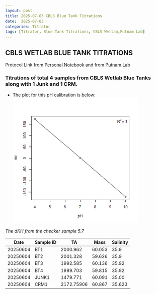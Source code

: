 ```yaml
---
layout: post
title: 2025-07-03 CBLS Blue Tank Titrations
date:  2025-07-03 
categories: Titrator
tags: [Titrator, Blue Tank Titrations, CBLS Wetlab,Putnam Lab]
---
```

## CBLS WETLAB BLUE TANK TITRATIONS

Protocol Link from [Personal Notebook](https://github.com/ppednekar25/Pednekar_Putnam_Lab_Notebook/blob/a25ca69ccb2a655e29c2e72d019f6d1b3b9e4dfb/_posts/Pednekar_Titrator_Protocol.md) and 
from [Putnam Lab](https://github.com/Putnam-Lab/Lab_Management/blob/a2e8ca8af2fe28021882a41421b8f2d9ad22d650/Lab_Resources/Equipment_Protocols/Titrator_Protocols/Titrator_Protocol.md)

### Titrations of total 4 samples from CBLS Wetlab Blue Tanks along with 1 Junk and 1 CRM.

- The plot for this pH calibration is below:
![](https://github.com/ppednekar25/Pednekar_Putnam_Lab_Notebook/blob/1408cb7945a2d149c6482313c18166ed97add727/images/2025-07-03pHmvplot.png)

 *The dKH from the checker sample 5.7*
 
 
 |Date | Sample ID                   | TA | Mass | Salinity |
|-----------|---------------------------|------------|------------|--------------|
| 20250604 | BT1	|  2000.962   | 60.053  |   35.9 |
| 20250604 | BT2  |  2001.328   |   59.626  | 35.9  |
| 20250604 | BT3  | 1992.585  | 60.136      |   35.92    |
| 20250604 | BT4  |   1989.703     | 59.815  |  35.92     |
| 20250604 | JUNK1 |   1479.771  | 60.091      |   35.00      |
| 20250604 | CRM1 |   2172.75906    | 60.867  |      35.623    |
